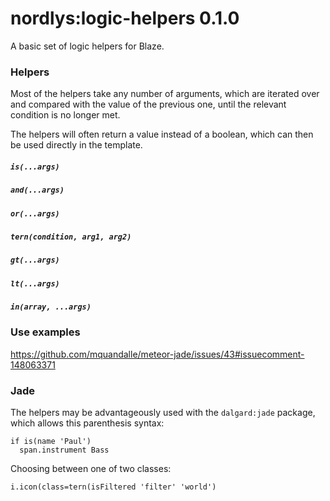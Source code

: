 nordlys:logic-helpers 0.1.0
===========================

A basic set of logic helpers for Blaze.


### Helpers

Most of the helpers take any number of arguments, which are iterated over and compared with the value of the previous one, until the relevant condition is no longer met.

The helpers will often return a value instead of a boolean, which can then be used directly in the template.

##### `is(...args)`

##### `and(...args)`

##### `or(...args)`

##### `tern(condition, arg1, arg2)`

##### `gt(...args)`

##### `lt(...args)`

##### `in(array, ...args)`


### Use examples

https://github.com/mquandalle/meteor-jade/issues/43#issuecomment-148063371


### Jade

The helpers may be advantageously used with the `dalgard:jade` package, which allows this parenthesis syntax:

```jade
if is(name 'Paul')
  span.instrument Bass
```

Choosing between one of two classes:

```jade
i.icon(class=tern(isFiltered 'filter' 'world')
```

